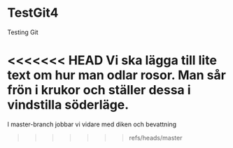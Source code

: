 TestGit4
========

Testing Git

<<<<<<< HEAD
Vi ska lägga till lite text om hur man odlar rosor. 
Man sår frön i krukor och ställer dessa i vindstilla söderläge.
=======
I master-branch jobbar vi vidare med diken och bevattning
>>>>>>> refs/heads/master
